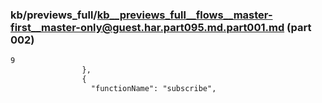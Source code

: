 ### kb/previews_full/kb__previews_full__flows__master-first__master-only@guest.har.part095.md.part001.md (part 002)

```md
9
                },
                {
                  "functionName": "subscribe",
       
```

```
